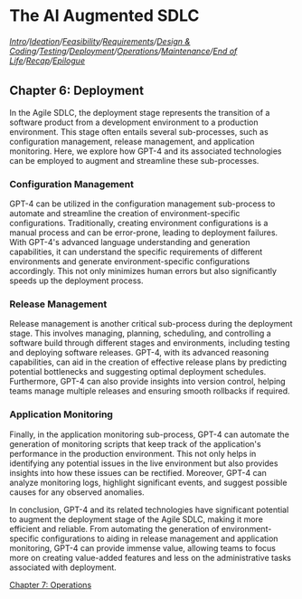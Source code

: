 # The AI Augmented SDLC

###### [Intro](index.md)/[Ideation](Chapter1.md)/[Feasibility](Chapter2.md)/[Requirements](Chapter3.md)/[Design & Coding](Chapter4.md)/[Testing](Chapter5.md)/[Deployment](Chapter6.md)/[Operations](Chapter7.md)/[Maintenance](Chapter8.md)/[End of Life](Chapter9.md)/[Recap](Chapter10.md)/[Epilogue](Epilogue.md)

## Chapter 6: Deployment

In the Agile SDLC, the deployment stage represents the transition of a software product from a development environment to a production environment. This stage often entails several sub-processes, such as configuration management, release management, and application monitoring. Here, we explore how GPT-4 and its associated technologies can be employed to augment and streamline these sub-processes.

### Configuration Management
GPT-4 can be utilized in the configuration management sub-process to automate and streamline the creation of environment-specific configurations. Traditionally, creating environment configurations is a manual process and can be error-prone, leading to deployment failures. With GPT-4's advanced language understanding and generation capabilities, it can understand the specific requirements of different environments and generate environment-specific configurations accordingly. This not only minimizes human errors but also significantly speeds up the deployment process.

### Release Management
Release management is another critical sub-process during the deployment stage. This involves managing, planning, scheduling, and controlling a software build through different stages and environments, including testing and deploying software releases. GPT-4, with its advanced reasoning capabilities, can aid in the creation of effective release plans by predicting potential bottlenecks and suggesting optimal deployment schedules. Furthermore, GPT-4 can also provide insights into version control, helping teams manage multiple releases and ensuring smooth rollbacks if required.

### Application Monitoring
Finally, in the application monitoring sub-process, GPT-4 can automate the generation of monitoring scripts that keep track of the application's performance in the production environment. This not only helps in identifying any potential issues in the live environment but also provides insights into how these issues can be rectified. Moreover, GPT-4 can analyze monitoring logs, highlight significant events, and suggest possible causes for any observed anomalies.

In conclusion, GPT-4 and its related technologies have significant potential to augment the deployment stage of the Agile SDLC, making it more efficient and reliable. From automating the generation of environment-specific configurations to aiding in release management and application monitoring, GPT-4 can provide immense value, allowing teams to focus more on creating value-added features and less on the administrative tasks associated with deployment.

[Chapter 7: Operations](Chapter7.md)
